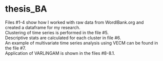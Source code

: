 # thesis_BA
Files #1-4 show how I worked with raw data from WordlBank.org and created a dataframe for my research. <br/>
Clustering of time series is performed in the file #5.<br/>
Descriptive stats are calculated for each cluster in file #6.<br/>
An example of multivariate time series analysis using VECM can be found in the file #7.<br/>
Application of VARLiNGAM is shown in the files #8-8.1.

